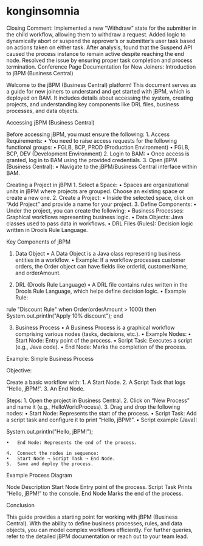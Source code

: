 # konginsomnia

Closing Comment:
Implemented a new “Withdraw” state for the submitter in the child workflow, allowing them to withdraw a request. Added logic to dynamically abort or suspend the approver’s or submitter’s user task based on actions taken on either task. After analysis, found that the Suspend API caused the process instance to remain active despite reaching the end node. Resolved the issue by ensuring proper task completion and process termination.
Conference Page Documentation for New Joiners: Introduction to jBPM (Business Central)

Welcome to the jBPM (Business Central) platform! This document serves as a guide for new joiners to understand and get started with jBPM, which is deployed on BAM. It includes details about accessing the system, creating projects, and understanding key components like DRL files, business processes, and data objects.

Accessing jBPM (Business Central)

Before accessing jBPM, you must ensure the following:
	1.	Access Requirements:
	•	You need to raise access requests for the following functional groups:
	•	FGLB, BCP, PROD (Production Environment)
	•	FGLB, BCP, DEV (Development Environment)
	2.	Login to BAM:
	•	Once access is granted, log in to BAM using the provided credentials.
	3.	Open jBPM (Business Central):
	•	Navigate to the jBPM/Business Central interface within BAM.

Creating a Project in jBPM
	1.	Select a Space:
	•	Spaces are organizational units in jBPM where projects are grouped. Choose an existing space or create a new one.
	2.	Create a Project:
	•	Inside the selected space, click on “Add Project” and provide a name for your project.
	3.	Define Components:
	•	Under the project, you can create the following:
	•	Business Processes: Graphical workflows representing business logic.
	•	Data Objects: Java classes used to pass data in workflows.
	•	DRL Files (Rules): Decision logic written in Drools Rule Language.

Key Components of jBPM

1. Data Object
	•	A Data Object is a Java class representing business entities in a workflow.
	•	Example: If a workflow processes customer orders, the Order object can have fields like orderId, customerName, and orderAmount.

2. DRL (Drools Rule Language)
	•	A DRL file contains rules written in the Drools Rule Language, which helps define decision logic.
	•	Example Rule:

rule "Discount Rule"
when
    Order(orderAmount > 1000)
then
    System.out.println("Apply 10% discount");
end



3. Business Process
	•	A Business Process is a graphical workflow comprising various nodes (tasks, decisions, etc.).
	•	Example Nodes:
	•	Start Node: Entry point of the process.
	•	Script Task: Executes a script (e.g., Java code).
	•	End Node: Marks the completion of the process.

Example: Simple Business Process

Objective:

Create a basic workflow with:
	1.	A Start Node.
	2.	A Script Task that logs “Hello, jBPM!”.
	3.	An End Node.

Steps:
	1.	Open the project in Business Central.
	2.	Click on “New Process” and name it (e.g., HelloWorldProcess).
	3.	Drag and drop the following nodes:
	•	Start Node: Represents the start of the process.
	•	Script Task: Add a script task and configure it to print “Hello, jBPM!”.
	•	Script example (Java):

System.out.println("Hello, jBPM!");


	•	End Node: Represents the end of the process.

	4.	Connect the nodes in sequence:
	•	Start Node → Script Task → End Node.
	5.	Save and deploy the process.

Example Process Diagram

Node	Description
Start Node	Entry point of the process.
Script Task	Prints “Hello, jBPM!” to the console.
End Node	Marks the end of the process.

Conclusion

This guide provides a starting point for working with jBPM (Business Central). With the ability to define business processes, rules, and data objects, you can model complex workflows efficiently. For further queries, refer to the detailed jBPM documentation or reach out to your team lead.
